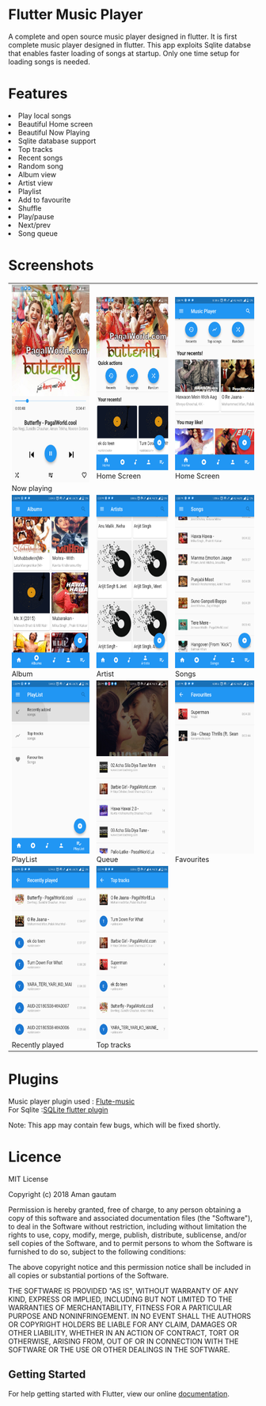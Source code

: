 # Flutter Music Player

A complete and open source music player designed in flutter. It is first complete music player designed in flutter.
This app exploits Sqlite databse that enables faster loading of songs at startup. Only one time setup for loading songs is needed.
# Features
<li> Play local songs
<li> Beautiful Home screen
<li> Beautiful Now Playing
<li> Sqlite database support
<li> Top tracks
<li> Recent songs
<li> Random song
<li> Album view
<li> Artist view
<li> Playlist
<li> Add to favourite
<li> Shuffle
<li> Play/pause
<li> Next/prev
<li> Song queue
  
# Screenshots
<table>
  <tr>
    <td>
      <img src="demo/nowplaying.png" height=400 width=250/>
      Now playing
    </td>
    <td>
      <img src="demo/home1.png" height=350 width=250>
      Home Screen
      </td>
      <td>
      <img src="demo/home2.png" height=350 width=250>
      Home Screen
      </td>
    </tr>
  <tr>
      <td>
      <img src="demo/album.png" height=350 width=250>
      Album
      </td>
    <td>
      <img src="demo/artist.png" height=350 width=250>
      Artist
      </td>
      <td>
      <img src="demo/songs.png" height=350 width=250>
      Songs
      </td>
    </tr>
  <tr>
      <td>
      <img src="demo/playlist.png" height=350 width=250>
     PlayList
      </td>
      <td>
      <img src="demo/queue.png" height=350 width=250>
      Queue
      </td>
      <td>
      <img src="demo/fav.png" height=350 width=250>
      Favourites
    </td>
    </tr>
  <tr>
      <td>
      <img src="demo/recent.png" height=350 width=250>
      Recently played
      </td>
      <td>
      <img src="demo/top.png" height=350 width=250>
      Top tracks
      </td>
  </tr>
  </table>

# Plugins
Music player plugin used : <a href="https://github.com/iampawan/Flute-Music-Player">Flute-music</a>
<br>
For Sqlite :<a href="https://github.com/tekartik/sqflite">SQLite flutter plugin</a>

Note: This app may contain few bugs, which will be fixed shortly.

# Licence
MIT License

Copyright (c) 2018 Aman gautam

Permission is hereby granted, free of charge, to any person obtaining a copy
of this software and associated documentation files (the "Software"), to deal
in the Software without restriction, including without limitation the rights
to use, copy, modify, merge, publish, distribute, sublicense, and/or sell
copies of the Software, and to permit persons to whom the Software is
furnished to do so, subject to the following conditions:

The above copyright notice and this permission notice shall be included in all
copies or substantial portions of the Software.

THE SOFTWARE IS PROVIDED "AS IS", WITHOUT WARRANTY OF ANY KIND, EXPRESS OR
IMPLIED, INCLUDING BUT NOT LIMITED TO THE WARRANTIES OF MERCHANTABILITY,
FITNESS FOR A PARTICULAR PURPOSE AND NONINFRINGEMENT. IN NO EVENT SHALL THE
AUTHORS OR COPYRIGHT HOLDERS BE LIABLE FOR ANY CLAIM, DAMAGES OR OTHER
LIABILITY, WHETHER IN AN ACTION OF CONTRACT, TORT OR OTHERWISE, ARISING FROM,
OUT OF OR IN CONNECTION WITH THE SOFTWARE OR THE USE OR OTHER DEALINGS IN THE
SOFTWARE.

## Getting Started

For help getting started with Flutter, view our online
[documentation](https://flutter.io/).

